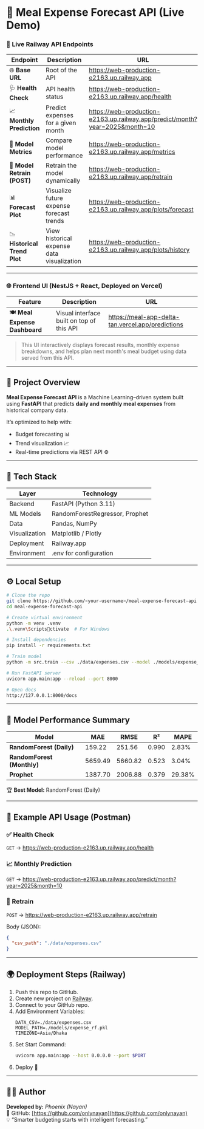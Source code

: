 # 🚀 Meal Expense Forecast API (Live Demo)

### 🔗 Live Railway API Endpoints
| Endpoint | Description | URL |
|---------|-------------|-----|
| 🌐 **Base URL** | Root of the API | https://web-production-e2163.up.railway.app |
| 🩺 **Health Check** | API health status | https://web-production-e2163.up.railway.app/health |
| 📈 **Monthly Prediction** | Predict expenses for a given month | https://web-production-e2163.up.railway.app/predict/month?year=2025&month=10 |
| 🧮 **Model Metrics** | Compare model performance | https://web-production-e2163.up.railway.app/metrics |
| 🧠 **Model Retrain (POST)** | Retrain the model dynamically | https://web-production-e2163.up.railway.app/retrain |
| 📊 **Forecast Plot** | Visualize future expense forecast trends | https://web-production-e2163.up.railway.app/plots/forecast |
| 📉 **Historical Trend Plot** | View historical expense data visualization | https://web-production-e2163.up.railway.app/plots/history |

---

### 🌐 Frontend UI (NestJS + React, Deployed on Vercel)
| Feature | Description | URL |
|--------|-------------|-----|
| 🍽️ **Meal Expense Dashboard** | Visual interface built on top of this API | https://meal-app-delta-tan.vercel.app/predictions |

> This UI interactively displays forecast results, monthly expense breakdowns, and helps plan next month's meal budget using data served from this API.

---

## 📘 Project Overview
**Meal Expense Forecast API** is a Machine Learning–driven system built using **FastAPI** that predicts **daily and monthly meal expenses** from historical company data.

It’s optimized to help with:
- Budget forecasting 📊  
- Trend visualization 📈  
- Real-time predictions via REST API ⚙️  

---

## 🧠 Tech Stack
| Layer | Technology |
|--------|-------------|
| Backend | FastAPI (Python 3.11) |
| ML Models | RandomForestRegressor, Prophet |
| Data | Pandas, NumPy |
| Visualization | Matplotlib / Plotly |
| Deployment | Railway.app |
| Environment | .env for configuration |

---

## ⚙️ Local Setup
```bash
# Clone the repo
git clone https://github.com/<your-username>/meal-expense-forecast-api.git
cd meal-expense-forecast-api

# Create virtual environment
python -m venv .venv
.\.venv\Scriptsctivate  # For Windows

# Install dependencies
pip install -r requirements.txt

# Train model
python -m src.train --csv ./data/expenses.csv --model ./models/expense_rf.pkl

# Run FastAPI server
uvicorn app.main:app --reload --port 8000

# Open docs
http://127.0.0.1:8000/docs
```

---

## 🧮 Model Performance Summary
| Model | MAE | RMSE | R² | MAPE |
|--------|------|------|------|------|
| **RandomForest (Daily)** | 159.22 | 251.56 | 0.990 | 2.83% |
| **RandomForest (Monthly)** | 5659.49 | 5660.82 | 0.523 | 3.04% |
| **Prophet** | 1387.70 | 2006.88 | 0.379 | 29.38% |

🏆 **Best Model:** RandomForest (Daily)

---

## 🧩 Example API Usage (Postman)

### ✅ Health Check
`GET` → https://web-production-e2163.up.railway.app/health

### 📈 Monthly Prediction
`GET` → https://web-production-e2163.up.railway.app/predict/month?year=2025&month=10

### 🧠 Retrain
`POST` → https://web-production-e2163.up.railway.app/retrain

Body (JSON):
```json
{
  "csv_path": "./data/expenses.csv"
}
```

---

## 🌍 Deployment Steps (Railway)
1. Push this repo to GitHub.
2. Create new project on [Railway](https://railway.app/).
3. Connect to your GitHub repo.
4. Add Environment Variables:
   ```env
   DATA_CSV=./data/expenses.csv
   MODEL_PATH=./models/expense_rf.pkl
   TIMEZONE=Asia/Dhaka
   ```
5. Set Start Command:
   ```bash
   uvicorn app.main:app --host 0.0.0.0 --port $PORT
   ```
6. Deploy 🚀

---

## 👨‍💻 Author
**Developed by:** *Phoenix (Nayan)*  
🔗 GitHub: [https://github.com/onlynayan](https://github.com/onlynayan)  
💡 “Smarter budgeting starts with intelligent forecasting.”
